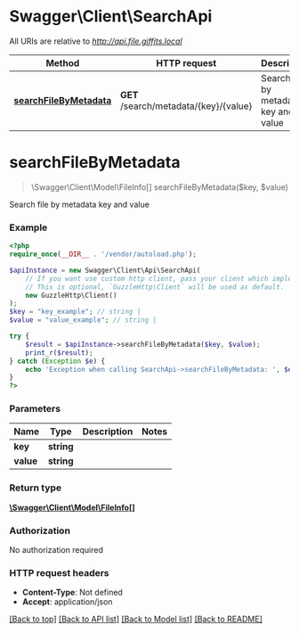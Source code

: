 # Swagger\Client\SearchApi

All URIs are relative to *http://api.file.giffits.local*

Method | HTTP request | Description
------------- | ------------- | -------------
[**searchFileByMetadata**](SearchApi.md#searchFileByMetadata) | **GET** /search/metadata/{key}/{value} | Search file by metadata key and value

# **searchFileByMetadata**
> \Swagger\Client\Model\FileInfo[] searchFileByMetadata($key, $value)

Search file by metadata key and value

### Example
```php
<?php
require_once(__DIR__ . '/vendor/autoload.php');

$apiInstance = new Swagger\Client\Api\SearchApi(
    // If you want use custom http client, pass your client which implements `GuzzleHttp\ClientInterface`.
    // This is optional, `GuzzleHttp\Client` will be used as default.
    new GuzzleHttp\Client()
);
$key = "key_example"; // string | 
$value = "value_example"; // string | 

try {
    $result = $apiInstance->searchFileByMetadata($key, $value);
    print_r($result);
} catch (Exception $e) {
    echo 'Exception when calling SearchApi->searchFileByMetadata: ', $e->getMessage(), PHP_EOL;
}
?>
```

### Parameters

Name | Type | Description  | Notes
------------- | ------------- | ------------- | -------------
 **key** | **string**|  |
 **value** | **string**|  |

### Return type

[**\Swagger\Client\Model\FileInfo[]**](../Model/FileInfo.md)

### Authorization

No authorization required

### HTTP request headers

 - **Content-Type**: Not defined
 - **Accept**: application/json

[[Back to top]](#) [[Back to API list]](../../README.md#documentation-for-api-endpoints) [[Back to Model list]](../../README.md#documentation-for-models) [[Back to README]](../../README.md)

